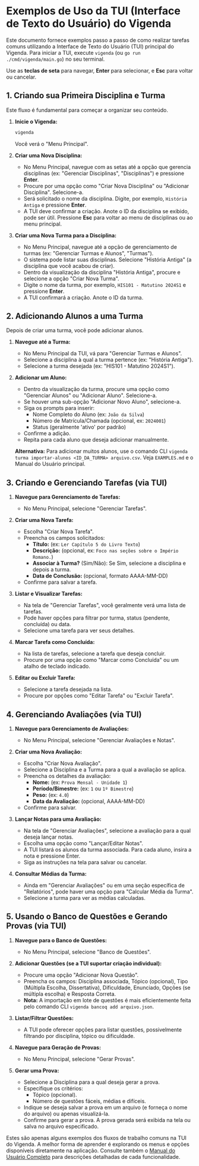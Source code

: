 # Exemplos de Uso da TUI (Interface de Texto do Usuário) do Vigenda

Este documento fornece exemplos passo a passo de como realizar tarefas comuns utilizando a Interface de Texto do Usuário (TUI) principal do Vigenda. Para iniciar a TUI, execute `vigenda` (ou `go run ./cmd/vigenda/main.go`) no seu terminal.

Use as **teclas de seta** para navegar, **Enter** para selecionar, e **Esc** para voltar ou cancelar.

## 1. Criando sua Primeira Disciplina e Turma

Este fluxo é fundamental para começar a organizar seu conteúdo.

1.  **Inicie o Vigenda:**
    ```bash
    vigenda
    ```
    Você verá o "Menu Principal".

2.  **Criar uma Nova Disciplina:**
    *   No Menu Principal, navegue com as setas até a opção que gerencia disciplinas (ex: "Gerenciar Disciplinas", "Disciplinas") e pressione **Enter**.
    *   Procure por uma opção como "Criar Nova Disciplina" ou "Adicionar Disciplina". Selecione-a.
    *   Será solicitado o nome da disciplina. Digite, por exemplo, `História Antiga` e pressione **Enter**.
    *   A TUI deve confirmar a criação. Anote o ID da disciplina se exibido, pode ser útil. Pressione **Esc** para voltar ao menu de disciplinas ou ao menu principal.

3.  **Criar uma Nova Turma para a Disciplina:**
    *   No Menu Principal, navegue até a opção de gerenciamento de turmas (ex: "Gerenciar Turmas e Alunos", "Turmas").
    *   O sistema pode listar suas disciplinas. Selecione "História Antiga" (a disciplina que você acabou de criar).
    *   Dentro da visualização da disciplina "História Antiga", procure e selecione a opção "Criar Nova Turma".
    *   Digite o nome da turma, por exemplo, `HIS101 - Matutino 2024S1` e pressione **Enter**.
    *   A TUI confirmará a criação. Anote o ID da turma.

## 2. Adicionando Alunos a uma Turma

Depois de criar uma turma, você pode adicionar alunos.

1.  **Navegue até a Turma:**
    *   No Menu Principal da TUI, vá para "Gerenciar Turmas e Alunos".
    *   Selecione a disciplina à qual a turma pertence (ex: "História Antiga").
    *   Selecione a turma desejada (ex: "HIS101 - Matutino 2024S1").

2.  **Adicionar um Aluno:**
    *   Dentro da visualização da turma, procure uma opção como "Gerenciar Alunos" ou "Adicionar Aluno". Selecione-a.
    *   Se houver uma sub-opção "Adicionar Novo Aluno", selecione-a.
    *   Siga os prompts para inserir:
        *   Nome Completo do Aluno (ex: `João da Silva`)
        *   Número de Matrícula/Chamada (opcional, ex: `2024001`)
        *   Status (geralmente 'ativo' por padrão)
    *   Confirme a adição.
    *   Repita para cada aluno que deseja adicionar manualmente.

    **Alternativa:** Para adicionar muitos alunos, use o comando CLI `vigenda turma importar-alunos <ID_DA_TURMA> arquivo.csv`. Veja `EXAMPLES.md` e o Manual do Usuário principal.

## 3. Criando e Gerenciando Tarefas (via TUI)

1.  **Navegue para Gerenciamento de Tarefas:**
    *   No Menu Principal, selecione "Gerenciar Tarefas".

2.  **Criar uma Nova Tarefa:**
    *   Escolha "Criar Nova Tarefa".
    *   Preencha os campos solicitados:
        *   **Título:** (ex: `Ler Capítulo 5 do Livro Texto`)
        *   **Descrição:** (opcional, ex: `Foco nas seções sobre o Império Romano.`)
        *   **Associar à Turma?** (Sim/Não): Se Sim, selecione a disciplina e depois a turma.
        *   **Data de Conclusão:** (opcional, formato AAAA-MM-DD)
    *   Confirme para salvar a tarefa.

3.  **Listar e Visualizar Tarefas:**
    *   Na tela de "Gerenciar Tarefas", você geralmente verá uma lista de tarefas.
    *   Pode haver opções para filtrar por turma, status (pendente, concluída) ou data.
    *   Selecione uma tarefa para ver seus detalhes.

4.  **Marcar Tarefa como Concluída:**
    *   Na lista de tarefas, selecione a tarefa que deseja concluir.
    *   Procure por uma opção como "Marcar como Concluída" ou um atalho de teclado indicado.

5.  **Editar ou Excluir Tarefa:**
    *   Selecione a tarefa desejada na lista.
    *   Procure por opções como "Editar Tarefa" ou "Excluir Tarefa".

## 4. Gerenciando Avaliações (via TUI)

1.  **Navegue para Gerenciamento de Avaliações:**
    *   No Menu Principal, selecione "Gerenciar Avaliações e Notas".

2.  **Criar uma Nova Avaliação:**
    *   Escolha "Criar Nova Avaliação".
    *   Selecione a Disciplina e a Turma para a qual a avaliação se aplica.
    *   Preencha os detalhes da avaliação:
        *   **Nome:** (ex: `Prova Mensal - Unidade 1`)
        *   **Período/Bimestre:** (ex: `1` ou `1º Bimestre`)
        *   **Peso:** (ex: `4.0`)
        *   **Data da Avaliação:** (opcional, AAAA-MM-DD)
    *   Confirme para salvar.

3.  **Lançar Notas para uma Avaliação:**
    *   Na tela de "Gerenciar Avaliações", selecione a avaliação para a qual deseja lançar notas.
    *   Escolha uma opção como "Lançar/Editar Notas".
    *   A TUI listará os alunos da turma associada. Para cada aluno, insira a nota e pressione Enter.
    *   Siga as instruções na tela para salvar ou cancelar.

4.  **Consultar Médias da Turma:**
    *   Ainda em "Gerenciar Avaliações" ou em uma seção específica de "Relatórios", pode haver uma opção para "Calcular Média da Turma".
    *   Selecione a turma para ver as médias calculadas.

## 5. Usando o Banco de Questões e Gerando Provas (via TUI)

1.  **Navegue para o Banco de Questões:**
    *   No Menu Principal, selecione "Banco de Questões".

2.  **Adicionar Questões (se a TUI suportar criação individual):**
    *   Procure uma opção "Adicionar Nova Questão".
    *   Preencha os campos: Disciplina associada, Tópico (opcional), Tipo (Múltipla Escolha, Dissertativa), Dificuldade, Enunciado, Opções (se múltipla escolha) e Resposta Correta.
    *   **Nota:** A importação em lote de questões é mais eficientemente feita pelo comando CLI `vigenda bancoq add arquivo.json`.

3.  **Listar/Filtrar Questões:**
    *   A TUI pode oferecer opções para listar questões, possivelmente filtrando por disciplina, tópico ou dificuldade.

4.  **Navegue para Geração de Provas:**
    *   No Menu Principal, selecione "Gerar Provas".

5.  **Gerar uma Prova:**
    *   Selecione a Disciplina para a qual deseja gerar a prova.
    *   Especifique os critérios:
        *   Tópico (opcional).
        *   Número de questões fáceis, médias e difíceis.
    *   Indique se deseja salvar a prova em um arquivo (e forneça o nome do arquivo) ou apenas visualizá-la.
    *   Confirme para gerar a prova. A prova gerada será exibida na tela ou salva no arquivo especificado.

Estes são apenas alguns exemplos dos fluxos de trabalho comuns na TUI do Vigenda. A melhor forma de aprender é explorando os menus e opções disponíveis diretamente na aplicação. Consulte também o [Manual do Usuário Completo](../user_manual/README.md) para descrições detalhadas de cada funcionalidade.
